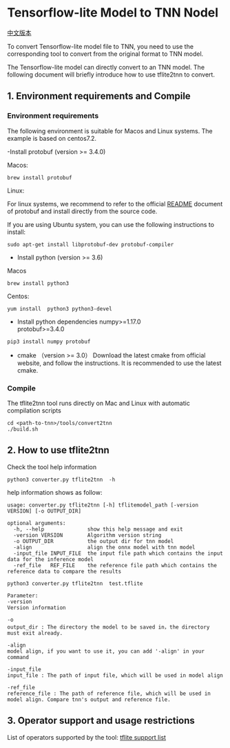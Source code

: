 # Tensorflow-lite Model to TNN Nodel

[中文版本](../../cn/user/tflite2tnn.md)

To convert Tensorflow-lite model file  to TNN, you need to use the corresponding tool to convert from the original format to TNN model.

The  Tensorflow-lite model can directly convert  to an TNN model. The following document will briefly introduce how to use tflite2tnn to convert.

## 1. Environment requirements and Compile
### Environment requirements
The following environment is suitable for Macos and Linux systems.
The example is based on centos7.2.

-Install protobuf (version >= 3.4.0)

Macos:
```shell script
brew install protobuf
```

Linux:

For linux systems, we recommend to refer to the official [README](https://github.com/protocolbuffers/protobuf/blob/master/src/README.md) document of protobuf and install directly from the source code.

If you are using Ubuntu system, you can use the following instructions to install:

```shell script
sudo apt-get install libprotobuf-dev protobuf-compiler
```



- Install python (version >= 3.6)

Macos
```shell script
brew install python3
```
Centos:
```shell script
yum install  python3 python3-devel
```

- Install python dependencies
numpy>=1.17.0   
protobuf>=3.4.0
```shell script
pip3 install numpy protobuf
```

- cmake （version >= 3.0）
Download the latest cmake from official website, and follow the instructions. It is recommended to use the latest cmake.

### Compile
The tflite2tnn tool runs directly on Mac and Linux with automatic compilation scripts
 ```shell script
cd <path-to-tnn>/tools/convert2tnn
./build.sh 
 ```

## 2. How to use tflite2tnn 

Check the tool help information
```shell script
python3 converter.py tflite2tnn  -h
```
help information shows as follow:
```text
usage: converter.py tflite2tnn [-h] tflitemodel_path [-version VERSION] [-o OUTPUT_DIR]

optional arguments:
  -h, --help              show this help message and exit
  -version VERSION        Algorithm version string
  -o OUTPUT_DIR           the output dir for tnn model
  -align                  align the onnx model with tnn model
  -input_file INPUT_FILE  the input file path which contains the input data for the inference model
  -ref_file   REF_FILE    the reference file path which contains the reference data to compare the results
```


```shell script
python3 converter.py tflite2tnn  test.tflite
```
```text
Parameter:
-version
Version information

-o
output_dir : The directory the model to be saved in，the directory must exit already.

-align
model align, if you want to use it, you can add '-align' in your command

-input_file
input_file : The path of input file, which will be used in model align

-ref_file
reference_file : The path of reference file, which will be used in model align. Compare tnn's output and reference file.
```


## 3. Operator support and usage restrictions
List of operators supported by the tool: [tflite support list](support_tflite_mode_en.md)
